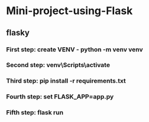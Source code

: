 # Mini-project-using-Flask
## flasky
### First step: create VENV - python -m venv venv
### Second step: venv\Scripts\activate
### Third step: pip install -r requirements.txt
### Fourth step: set FLASK_APP=app.py
### Fifth step: flask run
